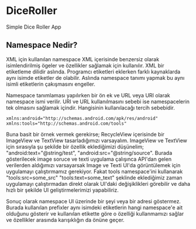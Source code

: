 # DiceRoller
Simple Dice Roller App

## Namespace Nedir?

  XML için kullanılan namespace XML içerisinde benzersiz olarak isimlendirilmiş ögeler ve özellikler sağlamak için kullanılır. XML bir etiketleme dilidir aslında. Programcı etiketleri eklerken farklı kaynaklarda aynı isimde etiketler de olabilir. Aslında namespace tanımı yapmak bu aynı isimli etiketlerin çakışmasını engeller.
  
  Namespace tanımlaması yapılırken bir ön ek ve URL veya URI olarak namespace ismi verilir. URI ve URL kullanılmasını sebebi ise namespacelerin tek olmasını sağlamak içindir. Hangisinin kullanılacağı tercih sebebidir.
  
  ```
  xmlns:android="http://schemas.android.com/apk/res/android"
  xmlns:tools="http://schemas.android.com/tools"
  ```
  
  Buna basit bir örnek vermek gerekirse; RecycleView içerisinde bir ImageView ve TextView tasarladığımızı varsayalım. ImageView ve TextView için sırasıyla şu şekilde bir özellik eklediğimizi düşünelim; "android:text="@string/test", "android:src="@string/source". Burada gösterilecek image soruce ve texti uygulama çalışınca API'dan gelen verilerden aldığımızı varsayarsak Image ve Texti UI'da görüntülemek için uygulamayı çalıştırmamız gerekiyor. Fakat tools namespace'ini kullanarak "tools:src=some_src" "tools:text=some_text" şeklinde eklediğimiz zaman uygulamayı çalıştırmadan direkt olarak UI'daki değişiklikleri görebilir ve daha hızlı bir şekilde UI geliştirmelerimizi yapabiliriz.
  
  Sonuç olarak namespace UI üzerinde bir şeyi veya bir adresi göstermez. Burada kullanılan prefixler aynı isimdeki etiketlerin hangi namespace'e ait olduğunu gösterir ve kullanılan etikette göre o özelliği kullanmamızı sağlar ve özellikler arasında karışıklığın da önüne geçer.
  
  
